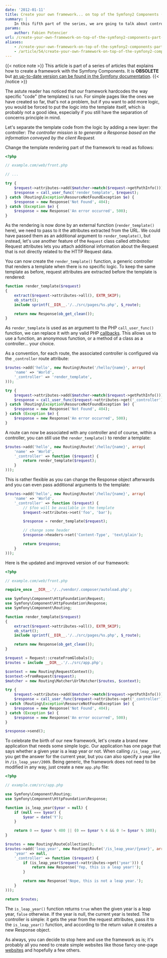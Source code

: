 ```yaml
---
date: '2012-01-11'
title: Create your own framework... on top of the Symfony2 Components (part 5)
summary: |
    In this fifth part of the series, we are going to talk about controllers.
params:
    author: Fabien Potencier
url: /create-your-own-framework-on-top-of-the-symfony2-components-part-5.html
aliases:
    - /create-your-own-framework-on-top-of-the-symfony2-components-part-5
    - /article/54/create-your-own-framework-on-top-of-the-symfony2-components-part-5
---
```


{{< notice note >}}
This article is part of a series of articles that explains how to create a
framework with the Symfony Components. It is **OBSOLETE** but [an up-to-date
version can be found in the Symfony
documentation](http://symfony.com/doc/current/create_framework/index.html).
{{< /notice >}}

The astute reader has noticed that our framework hardcodes the way specific
"code" (the templates) is run. For simple pages like the ones we have created
so far, that's not a problem, but if you want to add more logic, you would be
forced to put the logic into the template itself, which is probably not a good
idea, especially if you still have the separation of concerns principle in
mind.

Let's separate the template code from the logic by adding a new layer: the
controller: *The controller mission is to generate a Response based on the
information conveyed by the client Request.*

Change the template rendering part of the framework to read as follows:


```php
<?php

// example.com/web/front.php

// ...

try {
    $request->attributes->add($matcher->match($request->getPathInfo()));
    $response = call_user_func('render_template', $request);
} catch (Routing\Exception\ResourceNotFoundException $e) {
    $response = new Response('Not Found', 404);
} catch (Exception $e) {
    $response = new Response('An error occurred', 500);
}

```

As the rendering is now done by an external function (`render_template()`
here), we need to pass to it the attributes extracted from the URL. We could
have passed them as an additional argument to `render_template()`, but
instead, let's use another feature of the `Request` class called
*attributes*: Request attributes lets you attach additional information about
the Request that is not directly related to the HTTP Request data.

You can now create the `render_template()` function, a generic controller
that renders a template when there is no specific logic. To keep the same
template as before, request attributes are extracted before the template is
rendered:


```php
function render_template($request)
{
    extract($request->attributes->all(), EXTR_SKIP);
    ob_start();
    include sprintf(__DIR__.'/../src/pages/%s.php', $_route);

    return new Response(ob_get_clean());
}

```

As `render_template` is used as an argument to the PHP `call_user_func()`
function, we can replace it with any valid PHP [callbacks](http://php.net/callback#language.types.callback). This allows us to
use a function, an anonymous function, or a method of a class as a
controller... your choice.

As a convention, for each route, the associated controller is configured via
the `_controller` route attribute:


```php
$routes->add('hello', new Routing\Route('/hello/{name}', array(
    'name' => 'World',
    '_controller' => 'render_template',
)));

try {
    $request->attributes->add($matcher->match($request->getPathInfo()));
    $response = call_user_func($request->attributes->get('_controller'), $request);
} catch (Routing\Exception\ResourceNotFoundException $e) {
    $response = new Response('Not Found', 404);
} catch (Exception $e) {
    $response = new Response('An error occurred', 500);
}

```

A route can now be associated with any controller and of course, within a
controller, you can still use the `render_template()` to render a template:


```php
$routes->add('hello', new Routing\Route('/hello/{name}', array(
    'name' => 'World',
    '_controller' => function ($request) {
        return render_template($request);
    }
)));

```

This is rather flexible as you can change the Response object afterwards and
you can even pass additional arguments to the template:


```php
$routes->add('hello', new Routing\Route('/hello/{name}', array(
    'name' => 'World',
    '_controller' => function ($request) {
        // $foo will be available in the template
        $request->attributes->set('foo', 'bar');

        $response = render_template($request);

        // change some header
        $response->headers->set('Content-Type', 'text/plain');

        return $response;
    }
)));

```

Here is the updated and improved version of our framework:


```php
<?php

// example.com/web/front.php

require_once __DIR__.'/../vendor/.composer/autoload.php';

use Symfony\Component\HttpFoundation\Request;
use Symfony\Component\HttpFoundation\Response;
use Symfony\Component\Routing;

function render_template($request)
{
    extract($request->attributes->all(), EXTR_SKIP);
    ob_start();
    include sprintf(__DIR__.'/../src/pages/%s.php', $_route);

    return new Response(ob_get_clean());
}

$request = Request::createFromGlobals();
$routes = include __DIR__.'/../src/app.php';

$context = new Routing\RequestContext();
$context->fromRequest($request);
$matcher = new Routing\Matcher\UrlMatcher($routes, $context);

try {
    $request->attributes->add($matcher->match($request->getPathInfo()));
    $response = call_user_func($request->attributes->get('_controller'), $request);
} catch (Routing\Exception\ResourceNotFoundException $e) {
    $response = new Response('Not Found', 404);
} catch (Exception $e) {
    $response = new Response('An error occurred', 500);
}

$response->send();

```

To celebrate the birth of our new framework, let's create a brand new
application that needs some simple logic. Our application has one page that
says whether a given year is a leap year or not. When calling
`/is_leap_year`, you get the answer for the current year, but you can
also specify a year like in `/is_leap_year/2009`. Being generic, the
framework does not need to be modified in any way, just create a new
`app.php` file:


```php
<?php

// example.com/src/app.php

use Symfony\Component\Routing;
use Symfony\Component\HttpFoundation\Response;

function is_leap_year($year = null) {
    if (null === $year) {
        $year = date('Y');
    }

    return 0 == $year % 400 || (0 == $year % 4 && 0 != $year % 100);
}

$routes = new Routing\RouteCollection();
$routes->add('leap_year', new Routing\Route('/is_leap_year/{year}', array(
    'year' => null,
    '_controller' => function ($request) {
        if (is_leap_year($request->attributes->get('year'))) {
            return new Response('Yep, this is a leap year!');
        }

        return new Response('Nope, this is not a leap year.');
    }
)));

return $routes;

```

The `is_leap_year()` function returns `true` when the given year is a leap
year, `false` otherwise. If the year is null, the current year is tested.
The controller is simple: it gets the year from the request attributes, pass
it to the `is_leap_year()` function, and according to the return value it
creates a new Response object.

As always, you can decide to stop here and use the framework as is; it's
probably all you need to create simple websites like those fancy one-page
[websites](http://kottke.org/08/02/single-serving-sites) and hopefully a few others.



